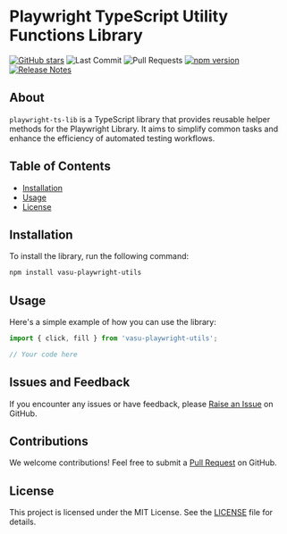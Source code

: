 # Playwright TypeScript Utility Functions Library

[![GitHub stars](https://img.shields.io/github/stars/vasu31dev/playwright-ts-lib)](https://github.com/vasu31dev/playwright-ts-lib/stargazers)
![Last Commit](https://img.shields.io/github/last-commit/vasu31dev/playwright-ts-lib) ![Pull Requests](https://img.shields.io/github/issues-pr-raw/vasu31dev/playwright-ts-lib)
[![npm version](https://img.shields.io/npm/v/vasu-playwright-utils.svg)](https://www.npmjs.com/package/vasu-playwright-utils)
[![Release Notes](https://img.shields.io/badge/Release%20Notes-📝-brightgreen)](https://github.com/vasu31dev/playwright-ts-lib/blob/main/CHANGELOG.md)

## About

`playwright-ts-lib` is a TypeScript library that provides reusable helper methods for the Playwright Library. It aims to simplify common tasks and enhance the efficiency of automated testing workflows.

## Table of Contents

- [Installation](#installation)
- [Usage](#usage)
- [License](#license)

## Installation

To install the library, run the following command:

```bash
npm install vasu-playwright-utils
```

## Usage

Here's a simple example of how you can use the library:

```typescript
import { click, fill } from 'vasu-playwright-utils';

// Your code here
```

## Issues and Feedback

If you encounter any issues or have feedback, please [Raise an Issue](https://github.com/vasu31dev/playwright-ts-lib/issues) on GitHub.

## Contributions

We welcome contributions! Feel free to submit a [Pull Request](https://github.com/vasu31dev/playwright-ts-lib/pulls) on GitHub.

## License

This project is licensed under the MIT License. See the [LICENSE](LICENSE) file for details.
